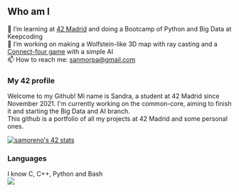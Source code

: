<body>
  <h2>Who am I</h2>
  <div>
    <p>
      🌱 I’m learning at <a href="https://www.42madrid.com"/>42 Madrid</a> and doing a Bootcamp of Python and Big Data at Keepcoding<br/>
      🔭 I’m working on making a Wolfstein-like 3D map with ray casting and a <a href="https://github.com/sanmorpa/connect-four">Connect-four game</a> with a simple AI<br/>
      📫 How to reach me: <a href="mailto:sanmorpa@gmail.com">sanmorpa@gmail.com</a>
    </p>
    <p text_align="justify">
      <h3>My 42 profile</h3>
      Welcome to my Github! Mi name is Sandra, a student at 42 Madrid since November 2021. I'm currently working on the common-core, aiming to finish it and starting the Big Data and AI branch.<br/>
      This github is a portfolio of all my projects at 42 Madrid and some personal ones.</p>
      <a href="https://github.com/JaeSeoKim/badge42"><img src="https://badge42.vercel.app/api/v2/cl8uf09z900060gl2pg6sdczb/stats?cursusId=21&coalitionId=65" alt="samoreno's 42 stats" /></a><br/>
      <h3>Languages</h3>
      I know C, C++, Python and Bash<br/>
       <a href="https://github.com/anuraghazra/github-readme-stats"><img align="center" src="https://github-readme-stats.vercel.app/api/top-langs/?username=sanmorpa&theme=vue-dark&hide_border=true&layout=compact&hide=Objective-C,Brainfuck,Roff"/></a>
  </div>
</body>
